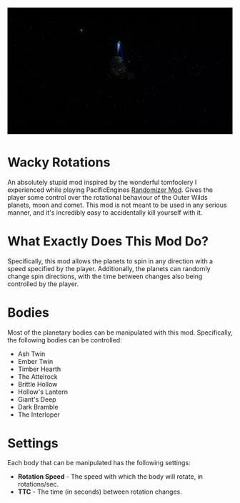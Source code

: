 # ![WackyRotations](Assets/spinny_bramble.webp)

# Wacky Rotations
An absolutely stupid mod inspired by the wonderful tomfoolery I experienced while playing PacificEngines [Randomizer Mod](https://outerwildsmods.com/mods/randomizer/). Gives the player some control over
the rotational behaviour of the Outer Wilds planets, moon and comet. This mod is not meant to be used in any serious manner, and it's incredibly easy to accidentally kill yourself with it.

# What Exactly Does This Mod Do?
Specifically, this mod allows the planets to spin in any direction with a speed specified by the player. Additionally, the planets can randomly change spin directions, with the time between changes also
being controlled by the player.

# Bodies
Most of the planetary bodies can be manipulated with this mod. Specifically, the following bodies can be controlled:
* Ash Twin<br />
* Ember Twin<br />
* Timber Hearth<br />
* The Attelrock<br />
* Brittle Hollow<br />
* Hollow's Lantern<br />
* Giant's Deep<br />
* Dark Bramble<br />
* The Interloper

# Settings
Each body that can be manipulated has the following settings:<br />
* **Rotation Speed** - The speed with which the body will rotate, in rotations/sec.<br />
* **TTC** - The time (in seconds) between rotation changes.<br />